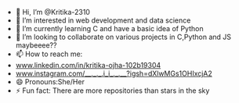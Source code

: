 - 👋 Hi, I’m @Kritika-2310
- 👀 I’m interested in web development and data science
- 🌱 I’m currently learning C and have a basic idea of Python
- 💞️ I’m looking to collaborate on various projects in C,Python and JS maybeeee??
- 📫 How to reach me:
- www.linkedin.com/in/kritika-ojha-102b19304
- www.instagram.com/__._._.i_i_._.__?igsh=dXlwMGs1OHIxcjA2
- 😄 Pronouns:She/Her
- ⚡ Fun fact: There are more repositories than stars in the sky

<!---
Kritika-2310/Kritika-2310 is a ✨ special ✨ repository because its `README.md` (this file) appears on your GitHub profile.
You can click the Preview link to take a look at your changes.
--->
